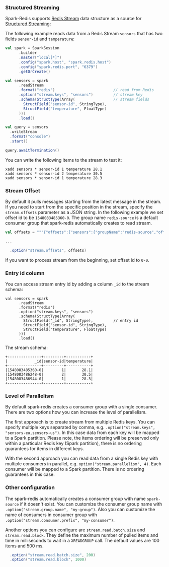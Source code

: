 ### Structured Streaming

Spark-Redis supports [Redis Stream](https://redis.io/topics/streams-intro) data structure as a source for [Structured Streaming](https://spark.apache.org/docs/latest/structured-streaming-programming-guide.html):

The following example reads data from a Redis Stream `sensors` that has two fields `sensor-id` and `temperature`: 

```scala
val spark = SparkSession
      .builder
      .master("local[*]")
      .config("spark.host", "spark.redis.host")
      .config("spark.redis.port", "6379")
      .getOrCreate()

val sensors = spark
      .readStream
      .format("redis")                          // read from Redis
      .option("stream.keys", "sensors")         // stream key
      .schema(StructType(Array(                 // stream fields 
        StructField("sensor-id", StringType),
        StructField("temperature", FloatType)
      )))
      .load()

val query = sensors
  .writeStream
  .format("console")
  .start()

query.awaitTermination()

```

You can write the following items to the stream to test it:

```
xadd sensors * sensor-id 1 temperature 28.1
xadd sensors * sensor-id 2 temperature 30.5
xadd sensors * sensor-id 1 temperature 28.3
```

### Stream Offset

By default it pulls messages starting from the latest message in the stream. If you need to start from the specific position in the stream, specify the `stream.offsets` parameter as a JSON string. 
In the following example we set offset id to be `1548083485360-0`. The group name `redis-source` is a default consumer group that spark-redis automatically creates to read stream.

```scala
val offsets = """{"offsets":{"sensors":{"groupName":"redis-source","offset":"1548083485360-0"}}}"""

...

  .option("stream.offsets", offsets)
```

If you want to process stream from the beginning, set offset id to `0-0`. 

### Entry id column

You can access stream entry id by adding a column `_id` to the stream schema:

```
val sensors = spark
      .readStream
      .format("redis")                          
      .option("stream.keys", "sensors")         
      .schema(StructType(Array(                 
        StructField("_id", StringType),         // entry id
        StructField("sensor-id", StringType),
        StructField("temperature", FloatType)
      )))
      .load()
```

The stream schema:


```
+---------------+---------+-----------+
|            _id|sensor-id|temperature|
+---------------+---------+-----------+
|1548083485360-0|        1|       28.1|
|1548083486248-0|        2|       30.5|
|1548083486944-0|        1|       28.3|
+---------------+---------+-----------+

```


### Level of Parallelism

By default spark-redis creates a consumer group with a single consumer. There are two options how you can increase the level of parallelism.

The first approach is to create stream from multiple Redis keys. You can specify multiple keys separated by comma, e.g. 
`.option("stream.keys", "sensors-eu,sensors-us")`. In this case data from each key will be mapped to a Spark partition.
Please note, the items ordering will be preserved only within a particular Redis key (Spark partition), there is no ordering guarantees for items in different keys.

With the second approach you can read data from a single Redis key with multiple consumers in parallel, e.g. `option("stream.parallelism", 4)`.
Each consumer will be mapped to a Spark partition. There is no ordering guarantees in this case.



### Other configuration

The spark-redis automatically creates a consumer group with name `spark-source` if it doesn't exist. You can customize the consumer group name with
`.option("stream.group.name", "my-group")`. Also you can customize the name of consumers in consumer group with `.option("stream.consumer.prefix", "my-consumer")`.

   
Another options you can configure are `stream.read.batch.size` and `stream.read.block`. They define the maximum number of pulled items and time in milliseconds to wait in a `XREADGROUP` call. 
The default values are 100 items and 500 ms.

```scala
  .option("stream.read.batch.size", 200)
  .option("stream.read.block", 1000)
```
